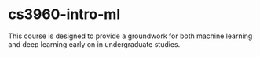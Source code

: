 # cs3960-intro-ml
This course is designed to provide a groundwork for both machine learning and deep learning early on in undergraduate studies.
